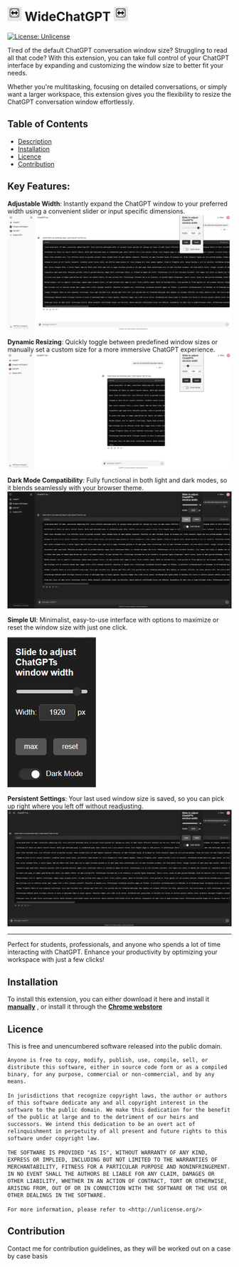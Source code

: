 ![icon](/images/icon-32.png)  WideChatGPT ![icon](/images/icon-32.png)
=========================================================================


[![License: Unlicense](https://img.shields.io/badge/license-Unlicense-blue.svg)](http://unlicense.org/)

Tired of the default ChatGPT conversation window size? Struggling to read all that code? With this extension, you can take full control of your ChatGPT interface by expanding and customizing the window size to better fit your needs. 

Whether you're multitasking, focusing on detailed conversations, or simply want a larger workspace, this extension gives you the flexibility to resize the ChatGPT conversation window effortlessly.

## Table of Contents

- [Description](#description)
- [Installation](#installation)
- [Licence](#licence)
- [Contribution](#contribution)

## Key Features:
**Adjustable Width**: Instantly expand the ChatGPT window to your preferred width using a convenient slider or input specific dimensions.
![width](/images/Screenshot%205.png)

**Dynamic Resizing**: Quickly toggle between predefined window sizes or manually set a custom size for a more immersive ChatGPT experience.
![resizing](/images/Screenshot%201.png)

**Dark Mode Compatibility**: Fully functional in both light and dark modes, so it blends seamlessly with your browser theme.
![darkmode](/images/Screenshot%204.png)

**Simple UI**: Minimalist, easy-to-use interface with options to maximize or reset the window size with just one click.

![ui](/images/Screenshot%203.png)

**Persistent Settings**: Your last used window size is saved, so you can pick up right where you left off without readjusting.
![settings](/images/Screenshot%202.png)
___
Perfect for students, professionals, and anyone who spends a lot of time interacting with ChatGPT. Enhance your productivity by optimizing your workspace with just a few clicks!


## Installation

To install this extension, you can either download it here and install it **[manually](https://developer.chrome.com/docs/extensions/get-started/tutorial/hello-world#load-unpacked)** , or install it through the **[Chrome webstore](https://chromewebstore.google.com/detail/larger-chatgpt-interactiv/iglccibigockbiaeoamjeojjfngbcnnl)**

## Licence

This is free and unencumbered software released into the public domain.

    Anyone is free to copy, modify, publish, use, compile, sell, or
    distribute this software, either in source code form or as a compiled
    binary, for any purpose, commercial or non-commercial, and by any
    means.

    In jurisdictions that recognize copyright laws, the author or authors
    of this software dedicate any and all copyright interest in the
    software to the public domain. We make this dedication for the benefit
    of the public at large and to the detriment of our heirs and
    successors. We intend this dedication to be an overt act of
    relinquishment in perpetuity of all present and future rights to this
    software under copyright law.

    THE SOFTWARE IS PROVIDED "AS IS", WITHOUT WARRANTY OF ANY KIND,
    EXPRESS OR IMPLIED, INCLUDING BUT NOT LIMITED TO THE WARRANTIES OF
    MERCHANTABILITY, FITNESS FOR A PARTICULAR PURPOSE AND NONINFRINGEMENT.
    IN NO EVENT SHALL THE AUTHORS BE LIABLE FOR ANY CLAIM, DAMAGES OR
    OTHER LIABILITY, WHETHER IN AN ACTION OF CONTRACT, TORT OR OTHERWISE,
    ARISING FROM, OUT OF OR IN CONNECTION WITH THE SOFTWARE OR THE USE OR
    OTHER DEALINGS IN THE SOFTWARE.

    For more information, please refer to <http://unlicense.org/>

## Contribution

Contact me for contribution guidelines, as they will be worked out on a case by case basis

